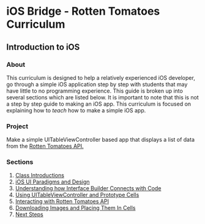 iOS Bridge - Rotten Tomatoes Curriculum
===================

## Introduction to iOS

### About
This curriculum is designed to help a relatively experienced iOS developer, go through a simple iOS application step by step with students that may have little to no programming experience. This guide is broken up into several sections which are listed below. It is important to note that this is not a step by step guide to making an iOS app. This curriculum is focused on explaining how to _teach_ how to make a simple iOS app.

### Project
Make a simple UITableViewController based app that displays a list of data from the [Rotten Tomatoes API.](http://developer.rottentomatoes.com)

### Sections
1. [Class Introductions](/TextForGuide/Class-Introductions.md)
1. [iOS UI Paradigms and Design](/TextForGuide/iOS-UI-Paradigms.md)
1. [Understanding how Interface Builder Connects with Code](/TextForGuide/Interface-Builder.md)
1. [Using UITableViewController and Prototype Cells](/TextForGuide/UITableViewController.md)
1. [Interacting with Rotten Tomatoes API](/TextForGuide/Interacting-with-RT-API.md)
1. [Downloading Images and Placing Them In Cells](/TextForGuide/Downloading-Poster-Art.md)
1. [Next Steps](/TextForGuide/NeXTSTEP.md)